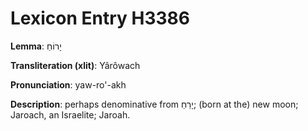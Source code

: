 # Lexicon Entry H3386

**Lemma**: יָרוֹחַ

**Transliteration (xlit)**: Yârôwach

**Pronunciation**: yaw-ro'-akh

**Description**:
perhaps denominative from יָרֵחַ; (born at the) new moon; Jaroach, an Israelite; Jaroah.
